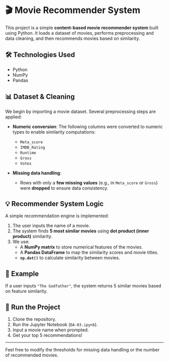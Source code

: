 # 🎬 Movie Recommender System

This project is a simple **content-based movie recommender system** built using Python. It loads a dataset of movies, performs preprocessing and data cleaning, and then recommends movies based on similarity.

## 🛠️ Technologies Used

- Python  
- NumPy  
- Pandas  

## 📊 Dataset & Cleaning

We begin by importing a movie dataset. Several preprocessing steps are applied:

- **Numeric conversion**: The following columns were converted to numeric types to enable similarity computations:
  - `Meta_score`
  - `IMDB_Rating`
  - `Runtime`
  - `Gross`
  - `Votes`
  
- **Missing data handling**:
  - Rows with only a **few missing values** (e.g., in `Meta_score` or `Gross`) were **dropped** to ensure data consistency.

## 💡 Recommender System Logic

A simple recommendation engine is implemented:

1. The user inputs the name of a movie.
2. The system finds **5 most similar movies** using **dot product (inner product)** similarity.
3. We use:
   - A **NumPy matrix** to store numerical features of the movies.
   - A **Pandas DataFrame** to map the similarity scores and movie titles.
   - **`np.dot()`** to calculate similarity between movies.

## 🧪 Example

If a user inputs `"The Godfather"`, the system returns 5 similar movies based on feature similarity.

## 🚀 Run the Project

1. Clone the repository.
2. Run the Jupyter Notebook (`DA-03.ipynb`).
3. Input a movie name when prompted.
4. Get your top 5 recommendations!

---

Feel free to modify the thresholds for missing data handling or the number of recommended movies.
